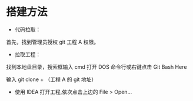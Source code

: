 # 搭建方法

- 代码拉取：

首先，找到管理员授权 git 工程 A 权限。

- 拉取工程：

找到本地盘目录，搜索框输入 cmd 打开 DOS 命令行或右键点击 Git Bash Here

输入 git clone + （工程 A 的 git 地址）

- 使用 IDEA 打开工程,依次点击上边的 File > Open...
